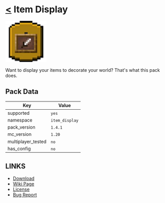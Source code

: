 # [<](../README.md) Item Display

![alt](pack.png)

Want to display your items to decorate your world? That's what this pack does.

## Pack Data

| Key                | Value          |
|--------------------|----------------|
| supported          | `yes`          |
| namespace          | `item_display` |
| pack_version       | `1.4.1`        |
| mc_version         | `1.20`       |
| multiplayer_tested | `no`           |
| has_config         | `no`           |

## LINKS

-   [Download](https://www.curseforge.com/minecraft/customization/item-display-datapack)
-   [Wiki Page](https://github.com/legopitstop/Datapacks/wiki)
-   [License](https://legopitstop.weebly.com/legopitstops-common-license-v2.html)
-   [Bug Report](https://github.com/legopitstop/Datapacks/issues)
